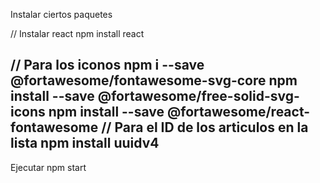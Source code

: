 Instalar ciertos paquetes

// Instalar react
npm install react

// Para los iconos
npm i --save @fortawesome/fontawesome-svg-core
npm install --save @fortawesome/free-solid-svg-icons
npm install --save @fortawesome/react-fontawesome
// Para el ID de los articulos en la lista
npm install uuidv4
------------------------------------------------------------
Ejecutar
npm start
